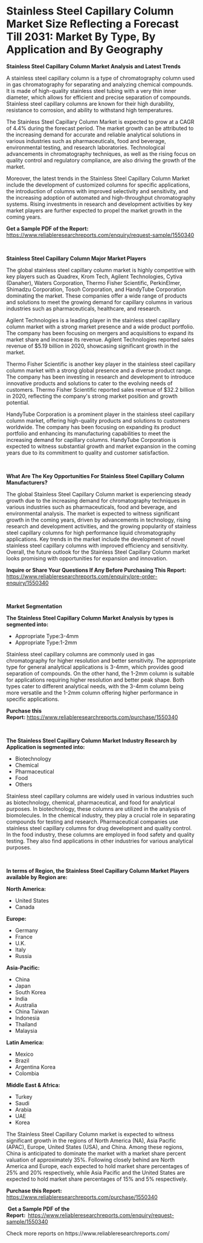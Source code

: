 <p><h1>Stainless Steel Capillary Column Market Size Reflecting a Forecast Till 2031: Market By Type, By Application and By Geography</h1></p><p><strong>Stainless Steel Capillary Column Market Analysis and Latest Trends</strong></p>
<p><p>A stainless steel capillary column is a type of chromatography column used in gas chromatography for separating and analyzing chemical compounds. It is made of high-quality stainless steel tubing with a very thin inner diameter, which allows for efficient and precise separation of compounds. Stainless steel capillary columns are known for their high durability, resistance to corrosion, and ability to withstand high temperatures.</p><p>The Stainless Steel Capillary Column Market is expected to grow at a CAGR of 4.4% during the forecast period. The market growth can be attributed to the increasing demand for accurate and reliable analytical solutions in various industries such as pharmaceuticals, food and beverage, environmental testing, and research laboratories. Technological advancements in chromatography techniques, as well as the rising focus on quality control and regulatory compliance, are also driving the growth of the market.</p><p>Moreover, the latest trends in the Stainless Steel Capillary Column Market include the development of customized columns for specific applications, the introduction of columns with improved selectivity and sensitivity, and the increasing adoption of automated and high-throughput chromatography systems. Rising investments in research and development activities by key market players are further expected to propel the market growth in the coming years.</p></p>
<p><strong>Get a Sample PDF of the Report:&nbsp;</strong> <a href="https://www.reliableresearchreports.com/enquiry/request-sample/1550340">https://www.reliableresearchreports.com/enquiry/request-sample/1550340</a></p>
<p>&nbsp;</p>
<p><strong>Stainless Steel Capillary Column Major Market Players</strong></p>
<p><p>The global stainless steel capillary column market is highly competitive with key players such as Quadrex, Krom Tech, Agilent Technologies, Cytiva (Danaher), Waters Corporation, Thermo Fisher Scientific, PerkinElmer, Shimadzu Corporation, Tosoh Corporation, and HandyTube Corporation dominating the market. These companies offer a wide range of products and solutions to meet the growing demand for capillary columns in various industries such as pharmaceuticals, healthcare, and research.</p><p>Agilent Technologies is a leading player in the stainless steel capillary column market with a strong market presence and a wide product portfolio. The company has been focusing on mergers and acquisitions to expand its market share and increase its revenue. Agilent Technologies reported sales revenue of $5.19 billion in 2020, showcasing significant growth in the market.</p><p>Thermo Fisher Scientific is another key player in the stainless steel capillary column market with a strong global presence and a diverse product range. The company has been investing in research and development to introduce innovative products and solutions to cater to the evolving needs of customers. Thermo Fisher Scientific reported sales revenue of $32.2 billion in 2020, reflecting the company's strong market position and growth potential.</p><p>HandyTube Corporation is a prominent player in the stainless steel capillary column market, offering high-quality products and solutions to customers worldwide. The company has been focusing on expanding its product portfolio and enhancing its manufacturing capabilities to meet the increasing demand for capillary columns. HandyTube Corporation is expected to witness substantial growth and market expansion in the coming years due to its commitment to quality and customer satisfaction.</p></p>
<p>&nbsp;</p>
<p><strong>What Are The Key Opportunities For Stainless Steel Capillary Column Manufacturers?</strong></p>
<p><p>The global Stainless Steel Capillary Column market is experiencing steady growth due to the increasing demand for chromatography techniques in various industries such as pharmaceuticals, food and beverage, and environmental analysis. The market is expected to witness significant growth in the coming years, driven by advancements in technology, rising research and development activities, and the growing popularity of stainless steel capillary columns for high performance liquid chromatography applications. Key trends in the market include the development of novel stainless steel capillary columns with improved efficiency and sensitivity. Overall, the future outlook for the Stainless Steel Capillary Column market looks promising with opportunities for expansion and innovation.</p></p>
<p><strong>Inquire or Share Your Questions If Any Before Purchasing This Report:</strong> <a href="https://www.reliableresearchreports.com/enquiry/pre-order-enquiry/1550340">https://www.reliableresearchreports.com/enquiry/pre-order-enquiry/1550340</a></p>
<p>&nbsp;</p>
<p><strong>Market Segmentation</strong></p>
<p><strong>The Stainless Steel Capillary Column Market Analysis by types is segmented into:</strong></p>
<p><ul><li>Appropriate Type:3-4mm</li><li>Appropriate Type:1-2mm</li></ul></p>
<p><p>Stainless steel capillary columns are commonly used in gas chromatography for higher resolution and better sensitivity. The appropriate type for general analytical applications is 3-4mm, which provides good separation of compounds. On the other hand, the 1-2mm column is suitable for applications requiring higher resolution and better peak shape. Both types cater to different analytical needs, with the 3-4mm column being more versatile and the 1-2mm column offering higher performance in specific applications.</p></p>
<p><strong>Purchase this Report:&nbsp;</strong><a href="https://www.reliableresearchreports.com/purchase/1550340">https://www.reliableresearchreports.com/purchase/1550340</a></p>
<p>&nbsp;</p>
<p><strong>The Stainless Steel Capillary Column Market Industry Research by Application is segmented into:</strong></p>
<p><ul><li>Biotechnology</li><li>Chemical</li><li>Pharmaceutical</li><li>Food</li><li>Others</li></ul></p>
<p><p>Stainless steel capillary columns are widely used in various industries such as biotechnology, chemical, pharmaceutical, and food for analytical purposes. In biotechnology, these columns are utilized in the analysis of biomolecules. In the chemical industry, they play a crucial role in separating compounds for testing and research. Pharmaceutical companies use stainless steel capillary columns for drug development and quality control. In the food industry, these columns are employed in food safety and quality testing. They also find applications in other industries for various analytical purposes.</p></p>
<p>&nbsp;</p>
<p><strong>In terms of Region, the Stainless Steel Capillary Column Market Players available by Region are:</strong></p>
<p>
    <p> <strong> North America: </strong>
        <ul>
            <li>United States</li>
            <li>Canada</li>
        </ul>
        </p> 
    <p> <strong> Europe: </strong>
        <ul>
            <li>Germany</li>
            <li>France</li>
            <li>U.K.</li>
            <li>Italy</li>
            <li>Russia</li>
        </ul>
        </p> 
    <p> <strong> Asia-Pacific: </strong>
        <ul>
            <li>China</li>
            <li>Japan</li>
            <li>South Korea</li>
            <li>India</li>
            <li>Australia</li>
            <li>China Taiwan</li>
            <li>Indonesia</li>
            <li>Thailand</li>
            <li>Malaysia</li>
        </ul>
        </p> 
    <p> <strong> Latin America: </strong>
        <ul>
            <li>Mexico</li>
            <li>Brazil</li>
            <li>Argentina Korea</li>
            <li>Colombia</li>
        </ul>
        </p> 
    <p> <strong> Middle East & Africa: </strong>
        <ul>
            <li>Turkey</li>
            <li>Saudi</li>
            <li>Arabia</li>
            <li>UAE</li>
            <li>Korea</li>
        </ul>
    </p>
    </p>
<p><p>The Stainless Steel Capillary Column market is expected to witness significant growth in the regions of North America (NA), Asia Pacific (APAC), Europe, United States (USA), and China. Among these regions, China is anticipated to dominate the market with a market share percent valuation of approximately 35%. Following closely behind are North America and Europe, each expected to hold market share percentages of 25% and 20% respectively, while Asia Pacific and the United States are expected to hold market share percentages of 15% and 5% respectively.</p></p>
<p><strong>Purchase this Report: </strong><a href="https://www.reliableresearchreports.com/purchase/1550340">https://www.reliableresearchreports.com/purchase/1550340</a></p>
<p>&nbsp;<strong>Get a Sample PDF of the Report:&nbsp;&nbsp;</strong><a href="https://www.reliableresearchreports.com/enquiry/request-sample/1550340">https://www.reliableresearchreports.com/enquiry/request-sample/1550340</a></p>
<p><strong></strong></p>
<p>Check more reports on https://www.reliableresearchreports.com/</p>